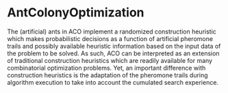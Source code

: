 # AntColonyOptimization

The (artificial) ants in ACO implement a randomized construction heuristic which makes probabilistic decisions as a function of artificial pheromone trails and possibly available heuristic information based on the input data of the problem to be solved. As such, ACO can be interpreted as an extension of traditional construction heuristics which are readily available for many combinatorial optimization problems. Yet, an important difference with construction heuristics is the adaptation of the pheromone trails during algorithm execution to take into account the cumulated search experience.

